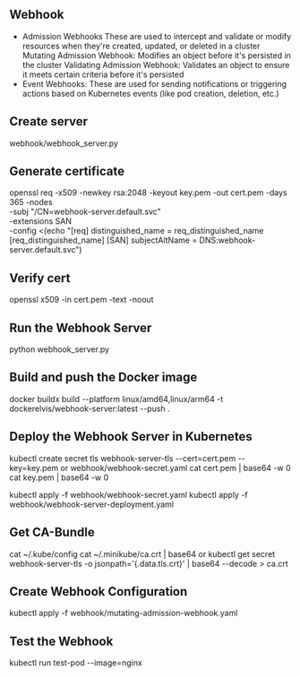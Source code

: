 
## Webhook ##
- Admission Webhooks
These are used to intercept and validate or modify resources when they're created, updated, or deleted in a cluster
    Mutating Admission Webhook: Modifies an object before it's persisted in the cluster
    Validating Admission Webhook: Validates an object to ensure it meets certain criteria before it's persisted
- Event Webhooks: These are used for sending notifications or triggering actions based on Kubernetes events (like pod creation, deletion, etc.)

## Create server ##
webhook/webhook_server.py

## Generate certificate
openssl req -x509 -newkey rsa:2048 -keyout key.pem -out cert.pem -days 365 -nodes \
  -subj "/CN=webhook-server.default.svc" \
  -extensions SAN \
  -config <(echo "[req]
  distinguished_name = req_distinguished_name
  [req_distinguished_name]
  [SAN]
  subjectAltName = DNS:webhook-server.default.svc")

## Verify cert ##
openssl x509 -in cert.pem -text -noout


## Run the Webhook Server ##
python webhook_server.py

## Build and push the Docker image ##
docker buildx build --platform linux/amd64,linux/arm64 -t dockerelvis/webhook-server:latest --push .

## Deploy the Webhook Server in Kubernetes ##
kubectl create secret tls webhook-server-tls --cert=cert.pem --key=key.pem
or
webhook/webhook-secret.yaml
    cat cert.pem | base64 -w 0
    cat key.pem | base64 -w 0

kubectl apply -f webhook/webhook-secret.yaml
kubectl apply -f webhook/webhook-server-deployment.yaml

## Get CA-Bundle ##
cat ~/.kube/config
cat ~/.minikube/ca.crt | base64
or
kubectl get secret webhook-server-tls -o jsonpath='{.data.tls\.crt}' | base64 --decode > ca.crt

## Create Webhook Configuration ##
kubectl apply -f webhook/mutating-admission-webhook.yaml

## Test the Webhook ##
kubectl run test-pod --image=nginx

